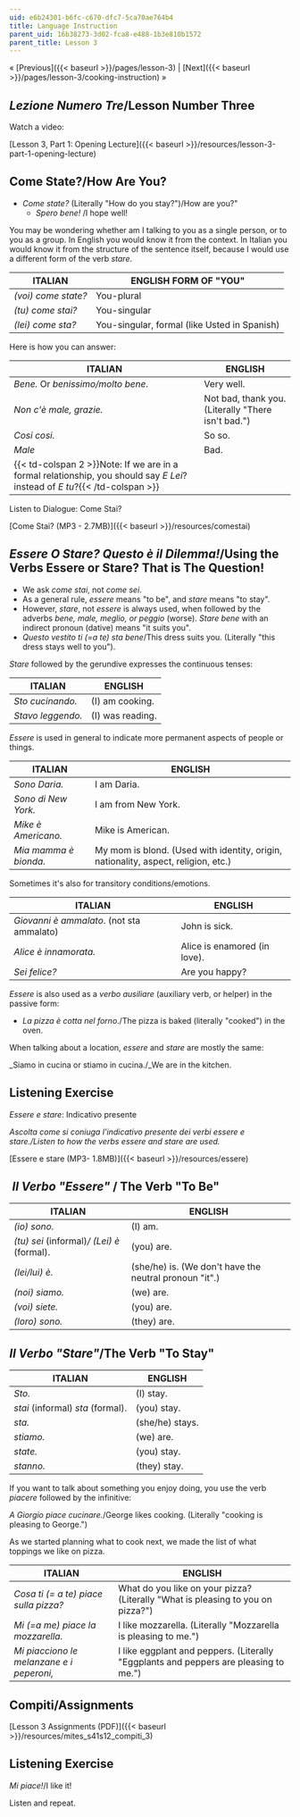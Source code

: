 ```yaml
---
uid: e6b24301-b6fc-c670-dfc7-5ca70ae764b4
title: Language Instruction
parent_uid: 16b38273-3d02-fca8-e488-1b3e810b1572
parent_title: Lesson 3
---
```


« [Previous]({{< baseurl >}}/pages/lesson-3) | [Next]({{< baseurl >}}/pages/lesson-3/cooking-instruction) »

_Lezione Numero Tre_/Lesson Number Three
----------------------------------------

Watch a video:

[Lesson 3, Part 1: Opening Lecture]({{< baseurl >}}/resources/lesson-3-part-1-opening-lecture)  

Come State?/How Are You?
------------------------

*   _Come state?_ (Literally "How do you stay?")/How are you?"
    *   _Spero bene!_ /I hope well!

You may be wondering whether am I talking to you as a single person, or to you as a group. In English you would know it from the context. In Italian you would know it from the structure of the sentence itself, because I would use a different form of the verb _stare_.

| ITALIAN | ENGLISH FORM OF "YOU" |
| --- | --- |
| _(voi) come state?_ | You-plural |
| _(tu) come stai?_ | You-singular |
| _(lei) come sta?_ | You-singular, formal (like Usted in Spanish) 

Here is how you can answer:

| ITALIAN | ENGLISH |
| --- | --- |
| _Bene._ Or _benissimo/molto bene_. | Very well. |
| _Non c'è male, grazie._ | Not bad, thank you. (Literally "There isn't bad.") |
| _Cosi cosi._ | So so. |
| _Male_ | Bad. |
| {{< td-colspan 2 >}}Note: If we are in a formal relationship, you should say _E Lei_? instead of _E tu_?{{< /td-colspan >}} |

Listen to Dialogue: Come Stai?

[Come Stai? (MP3 - 2.7MB)]({{< baseurl >}}/resources/comestai)

_Essere O Stare? Questo è il Dilemma!_/Using the Verbs Essere or Stare? That is The Question!
---------------------------------------------------------------------------------------------

*   We ask _come stai_, not _come sei_.
*   As a general rule, _essere_ means "to be", and _stare_ means "to stay".
*   However, _stare_, not _essere_ is always used, when followed by the adverbs _bene, male, meglio, or peggio_ (worse). _Stare bene_ with an indirect pronoun (dative) means "it suits you".
*   _Questo vestito ti (=a te) sta bene_/This dress suits you. (Literally "this dress stays well to you").

_Stare_ followed by the gerundive expresses the continuous tenses:

| ITALIAN | ENGLISH |
| --- | --- |
| _Sto cucinando._ | (I) am cooking. |
| _Stavo leggendo._ | (I) was reading. 

_Essere_ is used in general to indicate more permanent aspects of people or things.

| ITALIAN | ENGLISH |
| --- | --- |
| _Sono Daria._ | I am Daria. |
| _Sono di New York._ | I am from New York. |
| _Mike è Americano._ | Mike is American. |
| _Mia mamma è bionda._ | My mom is blond. (Used with identity, origin, nationality, aspect, religion, etc.) 

Sometimes it's also for transitory conditions/emotions.

| ITALIAN | ENGLISH |
| --- | --- |
| _Giovanni è ammalato_. (not sta ammalato) | John is sick. |
| _Alice è innamorata._ | Alice is enamored (in love). |
| _Sei felice?_ | Are you happy? 

_Essere_ is also used as a _verbo ausiliare_ (auxiliary verb, or helper) in the passive form:

*   _La pizza è cotta nel forno_./The pizza is baked (literally "cooked") in the oven.

When talking about a location, _essere_ and _stare_ are mostly the same:

_Siamo in cucina or stiamo in cucina./_We are in the kitchen.

Listening Exercise
------------------

_Essere e stare_: Indicativo presente

_Ascolta come si coniuga l'indicativo presente dei verbi essere e stare./_Listen to how the verbs _essere_ and _stare_ are used_._ 

[Essere e stare (MP3- 1.8MB)]({{< baseurl >}}/resources/essere)

 _Il Verbo "Essere"_ / The Verb "To Be"
---------------------------------------

| ITALIAN | ENGLISH |
| --- | --- |
| _(io) sono._ | (I) am. |
| _(tu) sei_ (informal)_/ (Lei) è_ (formal). | (you) are. |
| _(lei/lui) è._ | (she/he) is. (We don't have the neutral pronoun "it".) |
| _(noi) siamo._ | (we) are. |
| _(voi) siete._ | (you) are. |
| _(loro) sono._ | (they) are. 

_Il Verbo "Stare"_/The Verb "To Stay"
-------------------------------------

| ITALIAN | ENGLISH |
| --- | --- |
| _Sto._ | (I) stay. |
| _stai_ (informal) _sta_ (formal). | (you) stay. |
| _sta._ | (she/he) stays. |
| _stiamo._ | (we) are. |
| _state._ | (you) stay. |
| _stanno._ | (they) stay. 

If you want to talk about something you enjoy doing, you use the verb _piacere_ followed by the infinitive:

_A Giorgio piace cucinare._/George likes cooking. (Literally "cooking is pleasing to George.")

As we started planning what to cook next, we made the list of what toppings we like on pizza.

| ITALIAN | ENGLISH |
| --- | --- |
| _Cosa ti (= a te) piace sulla pizza?_ | What do you like on your pizza? (Literally "What is pleasing to you on pizza?") |
| _Mi (=a me) piace la mozzarella._ | I like mozzarella. (Literally "Mozzarella is pleasing to me.") |
| _Mi piacciono le melanzane e i peperoni,_ | I like eggplant and peppers. (Literally "Eggplants and peppers are pleasing to me.") 

Compiti/Assignments
-------------------

[Lesson 3 Assignments (PDF)]({{< baseurl >}}/resources/mites_s41s12_compiti_3)

Listening Exercise
------------------

_Mi piace!_/I like it!

Listen and repeat.